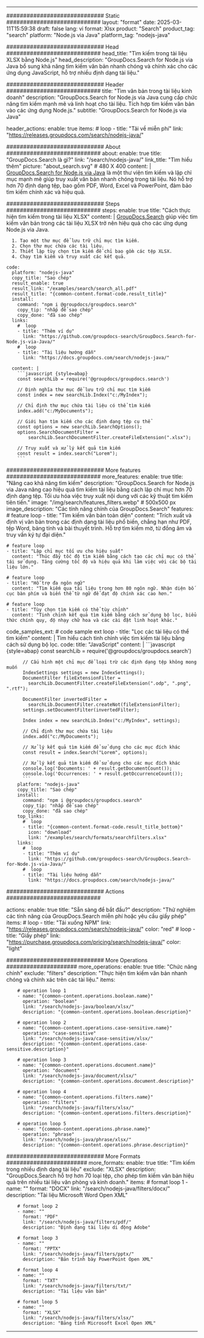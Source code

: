 
---
############################# Static ############################
layout: "format"
date:  2025-03-11T15:59:38
draft: false
lang: vi
format: Xlsx
product: "Search"
product_tag: "search"
platform: "Node.js via Java"
platform_tag: "nodejs-java"

############################# Head ############################
head_title: "Tìm kiếm trong tài liệu XLSX bằng Node.js"
head_description: "GroupDocs.Search for Node.js via Java bổ sung khả năng tìm kiếm văn bản nhanh chóng và chính xác cho các ứng dụng JavaScript, hỗ trợ nhiều định dạng tài liệu."

############################# Header ############################
title: "Tìm văn bản trong tài liệu kinh doanh" 
description: "GroupDocs.Search for Node.js via Java cung cấp chức năng tìm kiếm mạnh mẽ và linh hoạt cho tài liệu. Tích hợp tìm kiếm văn bản vào các ứng dụng Node.js."
subtitle: "GroupDocs.Search for Node.js via Java" 

header_actions:
  enable: true
  items:
    #  loop
    - title: "Tải về miễn phí"
      link: "https://releases.groupdocs.com/search/nodejs-java/"
      
############################# About ############################
about:
    enable: true
    title: "GroupDocs.Search là gì?"
    link: "/search/nodejs-java/"
    link_title: "Tìm hiểu thêm"
    picture: "about_search.svg" # 480 X 400
    content: |
       [GroupDocs.Search for Node.js via Java](/search/nodejs-java/) là một thư viện tìm kiếm và lập chỉ mục mạnh mẽ giúp truy xuất văn bản nhanh chóng trong tài liệu. Nó hỗ trợ hơn 70 định dạng tệp, bao gồm PDF, Word, Excel và PowerPoint, đảm bảo tìm kiếm chính xác và hiệu quả.

############################# Steps ############################
steps:
    enable: true
    title: "Cách thực hiện tìm kiếm trong tài liệu XLSX"
    content: |
      [GroupDocs.Search](/search/nodejs-java/) giúp việc tìm kiếm văn bản trong các tài liệu XLSX trở nên hiệu quả cho các ứng dụng Node.js via Java.
      
      1. Tạo một thư mục để lưu trữ chỉ mục tìm kiếm.
      2. Chọn thư mục chứa các tài liệu.
      3. Thiết lập tùy chọn tìm kiếm để chỉ bao gồm các tệp XLSX.
      4. Chạy tìm kiếm và truy xuất các kết quả.
   
    code:
      platform: "nodejs-java"
      copy_title: "Sao chép"
      result_enable: true
      result_link: "/examples/search/search_all.pdf"
      result_title: "{common-content.format-code.result_title}"
      install:
        command: "npm i @groupdocs/groupdocs.search"
        copy_tip: "nhấp để sao chép"
        copy_done: "đã sao chép"
      links:
        #  loop
        - title: "Thêm ví dụ"
          link: "https://github.com/groupdocs-search/GroupDocs.Search-for-Node.js-via-Java/"
        #  loop
        - title: "Tài liệu hướng dẫn"
          link: "https://docs.groupdocs.com/search/nodejs-java/"
          
      content: |
        ```javascript {style=abap}
        const searchLib = require('@groupdocs/groupdocs.search')

        // Định nghĩa thư mục để lưu trữ chỉ mục tìm kiếm
        const index = new searchLib.Index("c:/MyIndex");

        // Chỉ định thư mục chứa tài liệu có thể tìm kiếm
        index.add("c:/MyDocuments");

        // Giới hạn tìm kiếm cho các định dạng tệp cụ thể
        const options = new searchLib.SearchOptions();
        options.SearchDocumentFilter = 
            searchLib.SearchDocumentFilter.createFileExtension(".xlsx");

        // Truy xuất và xử lý kết quả tìm kiếm
        const result = index.search("Lorem");
        ```            

############################# More features ############################
more_features:
  enable: true
  title: "Nâng cao khả năng tìm kiếm"
  description: "GroupDocs.Search for Node.js via Java nâng cao hiệu quả tìm kiếm tài liệu bằng cách lập chỉ mục hơn 70 định dạng tệp. Tối ưu hóa việc truy xuất nội dung với các kỹ thuật tìm kiếm tiên tiến."
  image: "/img/search/features_filters.webp" # 500x500 px
  image_description: "Các tính năng chính của GroupDocs.Search"
  features:
    # feature loop
    - title: "Tìm kiếm văn bản toàn diện"
      content: "Trích xuất và định vị văn bản trong các định dạng tài liệu phổ biến, chẳng hạn như PDF, tệp Word, bảng tính và bài thuyết trình. Hỗ trợ tìm kiếm mờ, từ đồng âm và truy vấn ký tự đại diện."

    # feature loop
    - title: "Lập chỉ mục tối ưu cho hiệu suất"
      content: "Thúc đẩy tốc độ tìm kiếm bằng cách tạo các chỉ mục có thể tái sử dụng. Tăng cường tốc độ và hiệu quả khi làm việc với các bộ tài liệu lớn."

    # feature loop
    - title: "Hỗ trợ đa ngôn ngữ"
      content: "Tìm kiếm qua tài liệu trong hơn 80 ngôn ngữ. Nhận diện bố cục bàn phím và biến thể từ ngữ để đạt độ chính xác cao hơn."

    # feature loop
    - title: "Tùy chọn tìm kiếm có thể tùy chỉnh"
      content: "Tinh chỉnh kết quả tìm kiếm bằng cách sử dụng bộ lọc, biểu thức chính quy, độ nhạy chữ hoa và các cài đặt linh hoạt khác."
      
  code_samples_ext:
    # code sample ext loop
    - title: "Lọc các tài liệu có thể tìm kiếm"
      content: |
        Tìm hiểu cách tinh chỉnh việc tìm kiếm tài liệu bằng cách sử dụng bộ lọc.
      code:
        title: "JavaScript"
        content: |
          ```javascript {style=abap}
          const searchLib = require('@groupdocs/groupdocs.search')
          
          // Cấu hình một chỉ mục để loại trừ các định dạng tệp không mong muốn
          IndexSettings settings = new IndexSettings();
          DocumentFilter fileExtensionFilter = 
            searchLib.DocumentFilter.createFileExtension(".odp", ".png", ".rtf");

          DocumentFilter invertedFilter = 
            searchLib.DocumentFilter.createNot(fileExtensionFilter);
          settings.setDocumentFilter(invertedFilter);

          Index index = new searchLib.Index("c:/MyIndex", settings);
              
          // Chỉ định thư mục chứa tài liệu
          index.add("c:/MyDocuments");

          // Xử lý kết quả tìm kiếm để sử dụng cho các mục đích khác
          const result = index.Search("Lorem", options);
          
          // Xử lý kết quả tìm kiếm để sử dụng cho các mục đích khác
          console.log('Documents: ' + result.getDocumentCount());
          console.log('Occurrences: ' + result.getOccurrenceCount());
          ```
        platform: "nodejs-java"
        copy_title: "Sao chép"
        install:
          command: "npm i @groupdocs/groupdocs.search"
          copy_tip: "nhấp để sao chép"
          copy_done: "đã sao chép"
        top_links:
          #  loop
          - title: "{common-content.format-code.result_title_bottom}"
            icon: "download"
            link: "/examples/search/formats/searchfilters.xlsx"
        links:
          #  loop
          - title: "Thêm ví dụ"
            link: "https://github.com/groupdocs-search/GroupDocs.Search-for-Node.js-via-Java/"
          #  loop
          - title: "Tài liệu hướng dẫn"
            link: "https://docs.groupdocs.com/search/nodejs-java/"
            

            


############################# Actions ############################

actions:
  enable: true
  title: "Sẵn sàng để bắt đầu?"
  description: "Thử nghiệm các tính năng của GroupDocs.Search miễn phí hoặc yêu cầu giấy phép"
  items:
    #  loop
    - title: "Tải xuống NPM"
      link: "https://releases.groupdocs.com/search/nodejs-java/"
      color: "red"
        #  loop
    - title: "Giấy phép"
      link: "https://purchase.groupdocs.com/pricing/search/nodejs-java/"
      color: "light"


############################# More Operations #####################
more_operations:
    enable: true
    title: "Chức năng chính"
    exclude: "filters"
    description: "Thực hiện tìm kiếm văn bản nhanh chóng và chính xác trên các tài liệu."
    items: 
          
        # operation loop 1
        - name: "{common-content.operations.boolean.name}"
          operation: "boolean"
          link: "/search/nodejs-java/boolean/xlsx/"
          description: "{common-content.operations.boolean.description}"

        # operation loop 2
        - name: "{common-content.operations.case-sensitive.name}"
          operation: "case-sensitive"
          link: "/search/nodejs-java/case-sensitive/xlsx/"
          description: "{common-content.operations.case-sensitive.description}"

        # operation loop 3
        - name: "{common-content.operations.document.name}"
          operation: "document"
          link: "/search/nodejs-java/document/xlsx/"
          description: "{common-content.operations.document.description}"

        # operation loop 4
        - name: "{common-content.operations.filters.name}"
          operation: "filters"
          link: "/search/nodejs-java/filters/xlsx/"
          description: "{common-content.operations.filters.description}"

        # operation loop 5
        - name: "{common-content.operations.phrase.name}"
          operation: "phrase"
          link: "/search/nodejs-java/phrase/xlsx/"
          description: "{common-content.operations.phrase.description}"
          
        
          
############################# More Formats ########################
more_formats:
    enable: true
    title: "Tìm kiếm trong nhiều định dạng tài liệu"
    exclude: "XLSX"
    description: "GroupDocs.Search hỗ trợ hơn 70 loại tệp, cho phép tìm kiếm văn bản hiệu quả trên nhiều tài liệu văn phòng và kinh doanh."
    items: 
        # format loop 1
        - name: ""
          format: "DOCX"
          link: "/search/nodejs-java/filters/docx/"
          description: "Tài liệu Microsoft Word Open XML"
          
        # format loop 2
        - name: ""
          format: "PDF"
          link: "/search/nodejs-java/filters/pdf/"
          description: "Định dạng tài liệu di động Adobe"
          
        # format loop 3
        - name: ""
          format: "PPTX"
          link: "/search/nodejs-java/filters/pptx/"
          description: "Bản trình bày PowerPoint Open XML"

        # format loop 4
        - name: ""
          format: "TXT"
          link: "/search/nodejs-java/filters/txt/"
          description: "Tài liệu văn bản"
          
        # format loop 5
        - name: ""
          format: "XLSX"
          link: "/search/nodejs-java/filters/xlsx/"
          description: "Bảng tính Microsoft Excel Open XML"
  

---